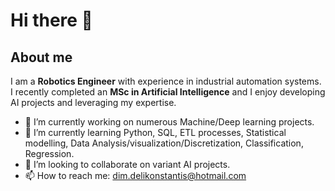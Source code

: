 # Hi there 👋

<!--
**ddelikonstantis/ddelikonstantis** is a ✨ _special_ ✨ repository because its `README.md` (this file) appears on your GitHub profile.

Here are some ideas to get you started:

- 🔭 I’m currently working on ...
- 🌱 I’m currently learning ...
- 👯 I’m looking to collaborate on ...
- 🤔 I’m looking for help with ...
- 💬 Ask me about ...
- 📫 How to reach me: ...
- 😄 Pronouns: ...
- ⚡ Fun fact: ...
-->

## About me
I am a **Robotics Engineer** with experience in industrial automation systems. I recently completed an **MSc in Artificial Intelligence** and I enjoy developing AI projects and leveraging my expertise.

* 🔭 I’m currently working on numerous Machine/Deep learning projects.
* 🌱 I’m currently learning Python, SQL, ETL processes, Statistical modelling, Data Analysis/visualization/Discretization, Classification, Regression.
* 👯 I’m looking to collaborate on variant AI projects.
* 📫 How to reach me: [dim.delikonstantis@hotmail.com](mailto:dim.delikonstantis@hotmail.com?subject=[GitHub])
